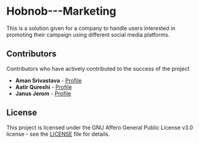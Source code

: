 # Hobnob---Marketing
This is a solution given for a company to handle users interested in promoting their campaign using different social media platforms.

## Contributors
Contributors who have actively contributed to the success of the project

* **Aman Srivastava** - [Profile](https://github.com/aman11srivastava)
* **Aatir Qureshi** - [Profile](https://github.com/Aatir1224)
* **Janus Jerom** - [Profile](https://github.com/janusjerom)

## License
This project is licensed under the GNU Affero General Public License v3.0 license - see the [LICENSE](LICENSE) file for details.
